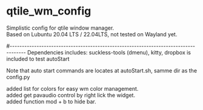 # qtile_wm_config
Simplistic config for qtile window manager.  
Based on Lubuntu 20.04 LTS / 22.04LTS, not tested on Wayland yet.  

#------------------------------------------------------------------------------------
Dependencies includes: suckless-tools (dmenu), kitty, dropbox is included to test autoStart  

Note that auto start commands are locates at autoStart.sh, samme dir as the config.py  

added list for colors for easy wm color management.  
added get pavaudio control by right lick the widget.  
added function mod + b to hide bar.  
